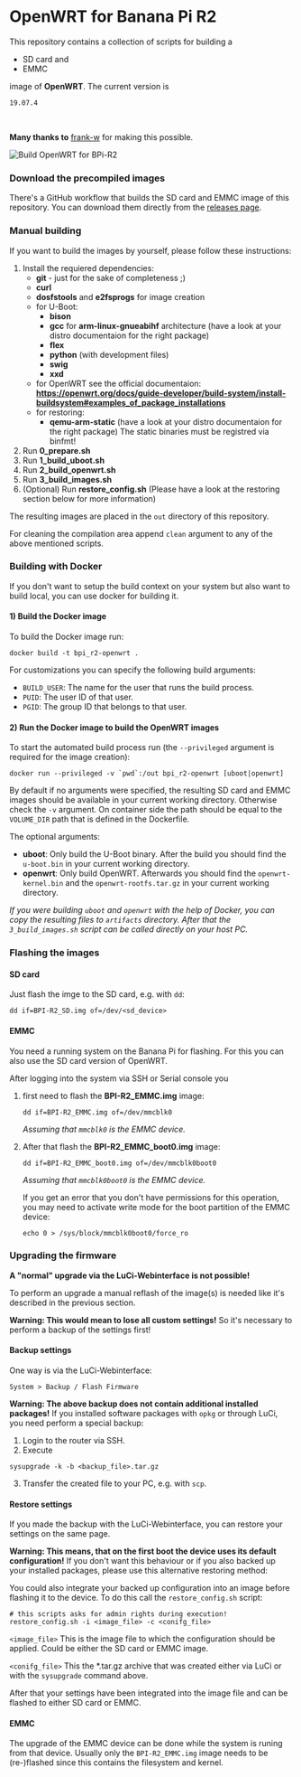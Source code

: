 # OpenWRT for Banana Pi R2

This repository contains a collection of scripts for building a
 - SD card and
 - EMMC

image of **OpenWRT**. The current version is

    19.07.4

</br>

**Many thanks to** [frank-w](https://github.com/frank-w) for making this possible.

![Build OpenWRT for BPi-R2](https://github.com/mammo0/openwrt-bpi-r2/workflows/Build%20OpenWRT%20for%20BPi-R2/badge.svg)



### Download the precompiled images
There's a GitHub workflow that builds the SD card and EMMC image of this repository. You can download them directly from the [releases page](https://github.com/mammo0/openwrt-bpi-r2/releases).



### Manual building
If you want to build the images by yourself, please follow these instructions:

1. Install the requiered dependencies:
    - **git** - just for the sake of completeness ;)
    - **curl**
    - **dosfstools** and **e2fsprogs** for image creation
    - for U-Boot:
        - **bison**
        - **gcc** for **arm-linux-gnueabihf** architecture (have a look at your distro documentaion for the right package)
        - **flex**
        - **python** (with development files)
        - **swig**
        - **xxd**
    - for OpenWRT see the official documentaion: **https://openwrt.org/docs/guide-developer/build-system/install-buildsystem#examples_of_package_installations**
    - for restoring:
        - **qemu-arm-static** (have a look at your distro documentaion for the right package) The static binaries must be registred via binfmt!
2. Run **0_prepare.sh**
3. Run **1_build_uboot.sh**
3. Run **2_build_openwrt.sh**
4. Run **3_build_images.sh**
5. (Optional) Run **restore_config.sh** (Please have a look at the restoring section below for more information)

The resulting images are placed in the `out` directory of this repository.

For cleaning the compilation area append `clean` argument to any of the above mentioned scripts.



### Building with Docker
If you don't want to setup the build context on your system but also want to build local, you can use docker for building it.

#### 1) Build the Docker image
To build the Docker image run:
```shell
docker build -t bpi_r2-openwrt .
```
For customizations you can specify the following build arguments:
- `BUILD_USER`: The name for the user that runs the build process.
- `PUID`: The user ID of that user.
- `PGID`: The group ID that belongs to that user.

#### 2) Run the Docker image to build the OpenWRT images
To start the automated build process run (the `--privileged` argument is required for the image creation):
```shell
docker run --privileged -v `pwd`:/out bpi_r2-openwrt [uboot|openwrt]
```
By default if no arguments were specified, the resulting SD card and EMMC images should be available in your current working directory. Otherwise check the `-v` argument. On container side the path should be equal to the `VOLUME_DIR` path that is defined in the Dockerfile.

The optional arguments:
- **uboot**: Only build the U-Boot binary. After the build you should find the `u-boot.bin` in your current working directory.
- **openwrt**: Only build OpenWRT. Afterwards you should find the `openwrt-kernel.bin` and the `openwrt-rootfs.tar.gz` in your current working directory.

*If you were building `uboot` and `openwrt` with the help of Docker, you can copy the resulting files to `artifacts` directory. After that the `3_build_images.sh` script can be called directly on your host PC.*



### Flashing the images

#### SD card
Just flash the imge to the SD card, e.g. with `dd`:

```shell
dd if=BPI-R2_SD.img of=/dev/<sd_device>
```

#### EMMC
You need a running system on the Banana Pi for flashing. For this you can also use the SD card version of OpenWRT.

After logging into the system via SSH or Serial console you
1. first need to flash the **BPI-R2_EMMC.img** image:
    ```shell
    dd if=BPI-R2_EMMC.img of=/dev/mmcblk0
    ```
    *Assuming that `mmcblk0` is the EMMC device.*

2. After that flash the **BPI-R2_EMMC_boot0.img** image:
    ```shell
    dd if=BPI-R2_EMMC_boot0.img of=/dev/mmcblk0boot0
    ```
    *Assuming that `mmcblk0boot0` is the EMMC device.*

    If you get an error that you don't have permissions for this operation, you may need to activate write mode for the boot partition of the EMMC device:
    ```shell
    echo 0 > /sys/block/mmcblk0boot0/force_ro
    ```



### Upgrading the firmware
**A "normal" upgrade via the LuCi-Webinterface is not possible!**

To perform an upgrade a manual reflash of the image(s) is needed like it's described in the previous section.

**Warning: This would mean to lose all custom settings!** So it's necessary to perform a backup of the settings first!

#### Backup settings
One way is via the LuCi-Webinterface:

    System > Backup / Flash Firmware

**Warning: The above backup does not contain additional installed packages!** If you installed software packages with `opkg` or through LuCi, you need perform a special backup:

1. Login to the router via SSH.
2. Execute
```shell
sysupgrade -k -b <backup_file>.tar.gz
```
3. Transfer the created file to your PC, e.g. with `scp`.

#### Restore settings
If you made the backup with the LuCi-Webinterface, you can restore your settings on the same page.

**Warning: This means, that on the first boot the device uses its default configuration!** If you don't want this behaviour or if you also backed up your installed packages, please use this alternative restoring method:

You could also integrate your backed up configuration into an image before flashing it to the device. To do this call the `restore_config.sh` script:
```shell
# this scripts asks for admin rights during execution!
restore_config.sh -i <image_file> -c <conifg_file>
```

`<image_file>` This is the image file to which the configuration should be applied. Could be either the SD card or EMMC image.

`<conifg_file>` This the *.tar.gz archive that was created either via LuCi or with the `sysupgrade` command above.

After that your settings have been integrated into the image file and can be flashed to either SD card or EMMC.


#### EMMC
The upgrade of the EMMC device can be done while the system is runing from that device. Usually only the `BPI-R2_EMMC.img` image needs to be (re-)flashed since this contains the filesystem and kernel.
